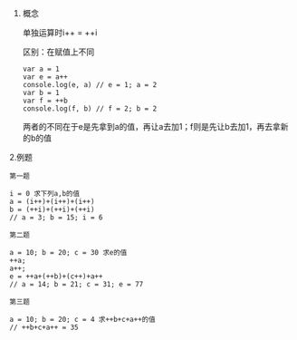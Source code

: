 1. 概念

   单独运算时i++ = ++i

   区别：在赋值上不同

   ```
   var a = 1
   var e = a++
   console.log(e, a) // e = 1; a = 2
   var b = 1
   var f = ++b
   console.log(f, b) // f = 2; b = 2
   ```

   两者的不同在于e是先拿到a的值，再让a去加1；f则是先让b去加1，再去拿新的b的值

2.例题

`第一题`

```
i = 0 求下列a,b的值
a = (i++)+(i++)+(i++)
b = (++i)+(++i)+(++i)
// a = 3; b = 15; i = 6
```



`第二题`

```
a = 10; b = 20; c = 30 求e的值
++a;
a++;
e = ++a+(++b)+(c++)+a++
// a = 14; b = 21; c = 31; e = 77
```



`第三题`

```
a = 10; b = 20; c = 4 求++b+c+a++的值
// ++b+c+a++ = 35
```

